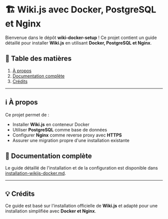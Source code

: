 # 🏗️ Wiki.js avec Docker, PostgreSQL et Nginx

Bienvenue dans le dépôt **wiki-docker-setup** ! Ce projet contient un guide détaillé pour installer **Wiki.js** en utilisant **Docker, PostgreSQL et Nginx**.

## 📌 **Table des matières**
1. [À propos](#-à-propos)
2. [Documentation complète](#-documentation-complète)
3. [Crédits](#-crédits)

---

## ℹ️ **À propos**

Ce projet permet de :
- Installer **Wiki.js** en conteneur Docker
- Utiliser **PostgreSQL** comme base de données
- Configurer **Nginx** comme reverse proxy avec **HTTPS**
- Assurer une migration propre d'une installation existante

## 📖 **Documentation complète**

Le guide détaillé de l'installation et de la configuration est disponible dans [installation-wikijs-docker.md](installation-wikijs-docker.md).

---

## 💡 **Crédits**
Ce guide est basé sur l'installation officielle de **Wiki.js** et adapté pour une installation simplifiée avec **Docker et Nginx**.
